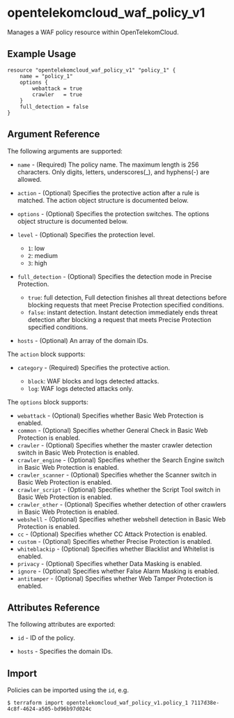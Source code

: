 # opentelekomcloud_waf_policy_v1

Manages a WAF policy resource within OpenTelekomCloud.

## Example Usage

```hcl
resource "opentelekomcloud_waf_policy_v1" "policy_1" {
	name = "policy_1"
	options {
		webattack = true
		crawler   = true
	}
	full_detection = false
}
```

## Argument Reference

The following arguments are supported:

* `name` - (Required) The policy name. The maximum length is 256 characters. Only digits, letters, underscores(_), and hyphens(-) are allowed.

* `action` - (Optional) Specifies the protective action after a rule is matched. The action object structure is documented below.

* `options` - (Optional) Specifies the protection switches. The options object structure is documented below.

* `level` - (Optional) Specifies the protection level.

	* `1`: low
	* `2`: medium
	* `3`: high

* `full_detection` - (Optional) Specifies the detection mode in Precise Protection.

	* `true`: full detection, Full detection finishes all threat detections before blocking requests that meet Precise Protection specified conditions.
	* `false`: instant detection. Instant detection immediately ends threat detection after blocking a request that meets Precise Protection specified conditions.

* `hosts` - (Optional) An array of the domain IDs.

The `action` block supports:

* `category` - (Required) Specifies the protective action.

	* `block`: WAF blocks and logs detected attacks.
	* `log`: WAF logs detected attacks only.

The `options` block supports:

* `webattack` - (Optional) Specifies whether Basic Web Protection is enabled.
* `common` - (Optional) Specifies whether General Check in Basic Web Protection is enabled.
* `crawler` - (Optional) Specifies whether the master crawler detection switch in Basic Web Protection is enabled.
* `crawler_engine` - (Optional) Specifies whether the Search Engine switch in Basic Web Protection is enabled.
* `crawler_scanner` - (Optional) Specifies whether the Scanner switch in Basic Web Protection is enabled.
* `crawler_script` - (Optional) Specifies whether the Script Tool switch in Basic Web Protection is enabled.
* `crawler_other` - (Optional) Specifies whether detection of other crawlers in Basic Web Protection is enabled.
* `webshell` - (Optional) Specifies whether webshell detection in Basic Web Protection is enabled.
* `cc` - (Optional) Specifies whether CC Attack Protection is enabled.
* `custom` - (Optional) Specifies whether Precise Protection is enabled.
* `whiteblackip` - (Optional) Specifies whether Blacklist and Whitelist is enabled.
* `privacy` - (Optional) Specifies whether Data Masking is enabled.
* `ignore` - (Optional) Specifies whether False Alarm Masking is enabled.
* `antitamper` - (Optional) Specifies whether Web Tamper Protection is enabled.


## Attributes Reference

The following attributes are exported:

* `id` -  ID of the policy.

* `hosts` - Specifies the domain IDs.

## Import

Policies can be imported using the `id`, e.g.

```
$ terraform import opentelekomcloud_waf_policy_v1.policy_1 7117d38e-4c8f-4624-a505-bd96b97d024c
```

